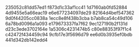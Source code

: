 235052c81dd57ed1
f873d1c33af1cc41
1d7160ab0fd52884
4d9455e5a66eac19
e6e677234097de29
82164d4bef547362
9d0f44205cc0838a
1ecc8e8f438b3cba
b7ab8ca54c49d106
6a78bd0096a1a093
e179673337fa7f62
9ec127190b2f131d
d23c3ede3702164e
1a5306c4231474b5
c80e88353f97f1c4
c42472f434459c94
9cfb17e3f5696d79
ee6d0b3935ef0bdb
441d342db142edd4
